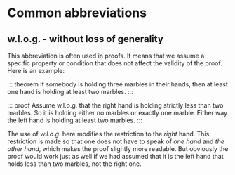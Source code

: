 # Common abbreviations

## w.l.o.g. - without loss of generality

This abbreviation is often used in proofs.
It means that we assume a specific property or condition that does not affect the validity of the proof.
Here is an example:

::: theorem
If somebody is holding three marbles in their hands, then at least one hand is holding at least two marbles.
:::

::: proof
Assume w.l.o.g. that the right hand is holding strictly less than two marbles.
So it is holding either no marbles or exactly one marble.
Either way the left hand is holding at least two marbles.
:::

The use of *w.l.o.g.* here modifies the restriction to the *right* hand.
This restriction is made so that one does not have to speak of *one hand* and *the other hand*, which makes the proof slightly more readable.
But obviously the proof would work just as well if we had assumed that it is the left hand that holds less than two marbles, not the right one.
